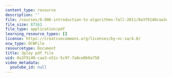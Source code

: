 ```yaml
---
content_type: resource
description: ''
file: /courses/6-006-introduction-to-algorithms-fall-2011/0a3f9140caa3e51c5c9f7a8ce0b0a758_IFrvgSvZA0I.pdf
file_size: 87161
file_type: application/pdf
learning_resource_types: []
license: https://creativecommons.org/licenses/by-nc-sa/4.0/
ocw_type: OCWFile
resourcetype: Document
title: 3play pdf file
uid: 0a3f9140-caa3-e51c-5c9f-7a8ce0b0a758
video_metadata:
  youtube_id: null
---
```

